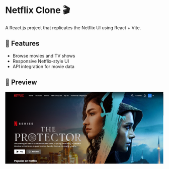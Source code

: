 # Netflix Clone 🎬

A React.js project that replicates the Netflix UI using React + Vite.

## 🚀 Features
- Browse movies and TV shows
- Responsive Netflix-style UI
- API integration for movie data

## 📸 Preview
![Preview](Preview.png)

